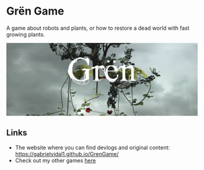 # Grën Game

A game about robots and plants, or how to restore a dead world with fast growing plants.

![title](docs/img/title.png)

## Links

* The website where you can find devlogs and original content: https://gabrielvidal1.github.io/GrenGame/
* Check out my other games [here](https://gabrielvidal.itch.io/)

